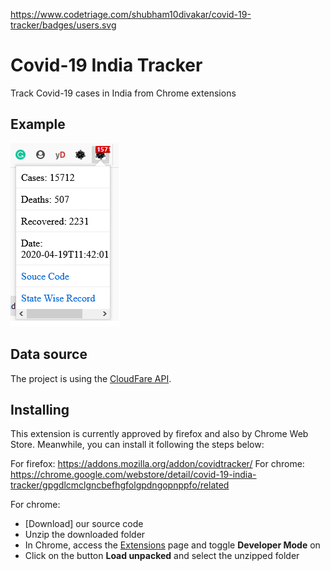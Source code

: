 https://www.codetriage.com/shubham10divakar/covid-19-tracker/badges/users.svg
# Covid-19 India Tracker

Track Covid-19 cases in India from Chrome extensions

## Example

![text alt](./example.png)

## Data source

The project is using the [CloudFare API](https://github.com/amodm/api-covid19-in).

## Installing

This extension is currently approved by firefox and also by  Chrome Web Store. Meanwhile, you can install it following the steps below:

For firefox:
https://addons.mozilla.org/addon/covidtracker/
For chrome:
https://chrome.google.com/webstore/detail/covid-19-india-tracker/gpgdlcmclgncbefhgfolgpdngopnppfo/related

For chrome:
- [Download] our source code
- Unzip the downloaded folder
- In Chrome, access the [Extensions](chrome://extensions) page and toggle **Developer Mode** on
- Click on the button **Load unpacked** and select the unzipped folder
